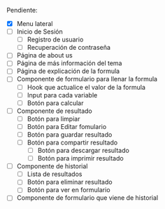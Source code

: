 Pendiente:

-   [x] Menu lateral
-   [ ] Inicio de Sesión
    -   [ ] Registro de usuario
    -   [ ] Recuperación de contraseña
-   [ ] Página de about us
-   [ ] Página de más información del tema
-   [ ] Página de explicación de la formula
-   [ ] Componente de formulario para llenar la formula
    -   [ ] Hook que actualice el valor de la formula
    -   [ ] Input para cada variable
    -   [ ] Botón para calcular
-   [ ] Componente de resultado
    -   [ ] Botón para limpiar
    -   [ ] Botón para Editar fomulario
    -   [ ] Botón para guardar resultado
    -   [ ] Botón para compartir resultado
        -   [ ] Botón para descargar resultado
        -   [ ] Botón para imprimir resultado
-   [ ] Componente de historial
    -   [ ] Lista de resultados
    -   [ ] Botón para eliminar resultado
    -   [ ] Botón para ver en formulario
-   [ ] Componente de formulario que viene de historial
